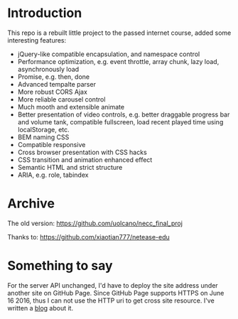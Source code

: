 # Introduction
This repo is a rebuilt little project to the passed internet course, added some interesting features:
- jQuery-like compatible encapsulation, and namespace control
- Performance optimization, e.g. event throttle, array chunk, lazy load, asynchronously load
- Promise, e.g. then, done
- Advanced tempalte parser
- More robust CORS Ajax
- More reliable carousel control
- Much mooth and extensible animate
- Better presentation of video controls, e.g. better draggable progress bar and volume tank, compatible fullscreen, load recent played time using localStorage, etc.
- BEM naming CSS
- Compatible responsive
- Cross browser presentation with CSS hacks
- CSS transition and animation enhanced effect
- Semantic HTML and strict structure
- ARIA, e.g. role, tabindex

# Archive
The old version: https://github.com/uolcano/necc_final_proj

Thanks to: https://github.com/xiaotian777/netease-edu

# Something to say
For the server API unchanged, I'd have to deploy the site address under another site on GitHub Page. Since GitHub Page supports HTTPS on June 16 2016, thus I can not use the HTTP uri to get cross site resource. I've written a [blog](http://uolcano.github.io/blog/2016/08/16/How-to-fallback-https-to-http-on-GitHub-Pages/) about it.
